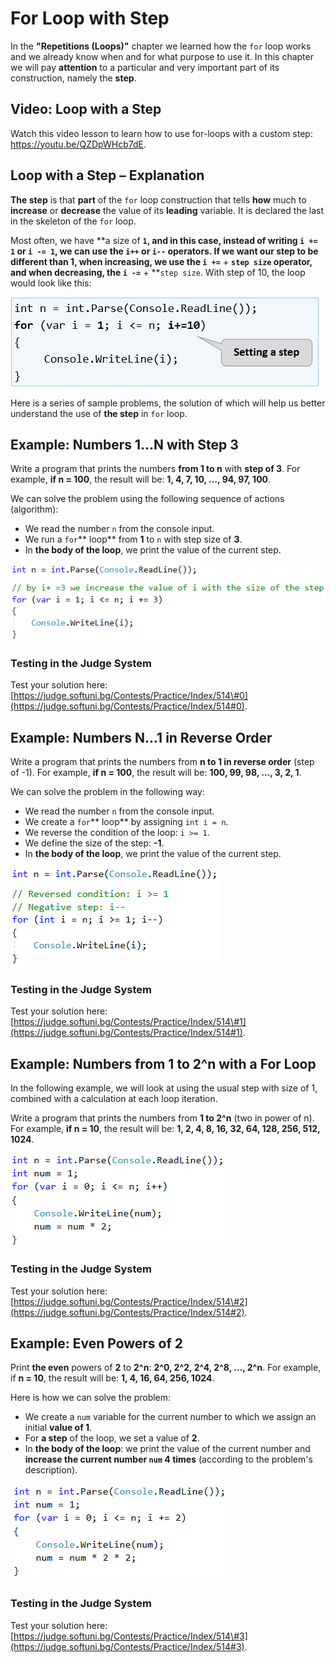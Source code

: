 # For Loop with Step

In the **"Repetitions \(Loops\)"** chapter we learned how the `for` loop works and we already know when and for what purpose to use it. In this chapter we will pay **attention** to a particular and very important part of its construction, namely the **step**.

## Video: Loop with a Step

Watch this video lesson to learn how to use for-loops with a custom step: https://youtu.be/QZDpWHcb7dE.

## Loop with a Step – Explanation

**The step** is that **part** of the `for` loop construction that tells **how** much to **increase** or **decrease** the value of its **leading** variable. It is declared the last in the skeleton of the `for` loop.

Most often, we have **a size of **`1`, and in this case, instead of writing `i += 1` or `i -= 1`, we can use the `i++` or `i--` operators. If we want our step to be **different than 1**, when increasing, we use the `i +=`** + **`step size` operator, and when decreasing, the `i -=`** + **`step size`. With step of 10, the loop would look like this:

![](/assets/chapter-7-images/00.Step-explanation-01.png)

Here is a series of sample problems, the solution of which will help us better understand the use of **the step** in `for` loop.

## Example: Numbers 1...N with Step 3

Write a program that prints the numbers **from 1 to n** with **step of 3**. For example, **if n = 100**, the result will be: **1, 4, 7, 10, …, 94, 97, 100**.

We can solve the problem using the following sequence of actions \(algorithm\):

* We read the number `n` from the console input.
* We run a `for`** loop** from **1** to `n` with step size of **3**.
* In **the body of the loop**, we print the value of the current step.

![](/assets/chapter-7-images/01.Numbers-1-to-n-01.png)

### Testing in the Judge System

Test your solution here: [https://judge.softuni.bg/Contests/Practice/Index/514\#0](https://judge.softuni.bg/Contests/Practice/Index/514#0).

## Example: Numbers N...1 in Reverse Order

Write a program that prints the numbers from **n to 1 in reverse order** \(step of -1\). For example, **if n = 100**, the result will be: **100, 99, 98, …, 3, 2, 1**.

We can solve the problem in the following way:

* We read the number `n` from the console input.
* We create a `for`** loop** by assigning `int i = n`.
* We reverse the condition of the loop: `i >= 1`.
* We define the size of the step: **-1**.
* In **the body of the loop**, we print the value of the current step.

![](/assets/chapter-7-images/02.Numbers-n-to-1-01.png)

### Testing in the Judge System

Test your solution here: [https://judge.softuni.bg/Contests/Practice/Index/514\#1](https://judge.softuni.bg/Contests/Practice/Index/514#1).

## Example: Numbers from 1 to 2^n with a For Loop

In the following example, we will look at using the usual step with size of 1, combined with a calculation at each loop iteration.

Write a program that prints the numbers from **1 to 2^n** \(two in power of n\). For example, **if n = 10**, the result will be: **1, 2, 4, 8, 16, 32, 64, 128, 256, 512, 1024**.

![](/assets/chapter-7-images/03.Numbers-1-to-2^n-01.png)

### Testing in the Judge System

Test your solution here: [https://judge.softuni.bg/Contests/Practice/Index/514\#2](https://judge.softuni.bg/Contests/Practice/Index/514#2).

## Example: Even Powers of 2

Print **the even** powers of **2** to **2^n**: **2^0, 2^2, 2^4, 2^8, …, 2^n**. For example, if **n = 10**, the result will be: **1, 4, 16, 64, 256, 1024**.

Here is how we can solve the problem:

* We create a `num` variable for the current number to which we assign an initial **value of 1**.
* For **a step** of the loop, we set a value of **2**.
* In **the body of the loop**: we print the value of the current number and **increase the current number **`num`** 4 times** \(according to the problem's description\).

![](/assets/chapter-7-images/04.Even^2-01.png)

### Testing in the Judge System

Test your solution here: [https://judge.softuni.bg/Contests/Practice/Index/514\#3](https://judge.softuni.bg/Contests/Practice/Index/514#3).

